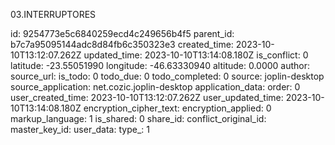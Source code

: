 03.INTERRUPTORES

id: 9254773e5c6840259ecd4c249656b4f5
parent_id: b7c7a95095144adc8d84fb6c350323e3
created_time: 2023-10-10T13:12:07.262Z
updated_time: 2023-10-10T13:14:08.180Z
is_conflict: 0
latitude: -23.55051990
longitude: -46.63330940
altitude: 0.0000
author: 
source_url: 
is_todo: 0
todo_due: 0
todo_completed: 0
source: joplin-desktop
source_application: net.cozic.joplin-desktop
application_data: 
order: 0
user_created_time: 2023-10-10T13:12:07.262Z
user_updated_time: 2023-10-10T13:14:08.180Z
encryption_cipher_text: 
encryption_applied: 0
markup_language: 1
is_shared: 0
share_id: 
conflict_original_id: 
master_key_id: 
user_data: 
type_: 1